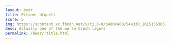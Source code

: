 ```yaml
---
layout: beer
title: Pilsner Urquell
score: 5
img: https://scontent.xx.fbcdn.net/v/t1.0-0/p480x480/544330_10151563851598745_2141597246_n.jpg?oh=7754356c6ef61b5df155565e6add1a47&oe=583D0D94
desc: Actually one of the worse Czech lagers
permalink: /beer/:title.html
---
```

